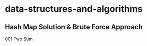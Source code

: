 # data-structures-and-algorithms

## Hash Map Solution & Brute Force Approach

[001 Two Sum](001_two_sum/README.md)
